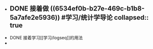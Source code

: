 - DONE 接着做 ((6534ef0b-b27e-469c-b1b8-5a7afe2e5936))  #学习/统计学导论
  collapsed:: true
	-
- DONE 接着学习[[学习/logseq]]的用法
-